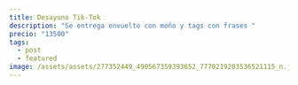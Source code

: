 ```yaml
---
title: Desayuno Tik-Tok
description: "Se entrega envuelto con moño y tags con frases "
precio: "13500"
tags:
  - post
  - featured
image: /assets/assets/277352449_490567359393652_7770219203536521115_n.jpg
---
```

